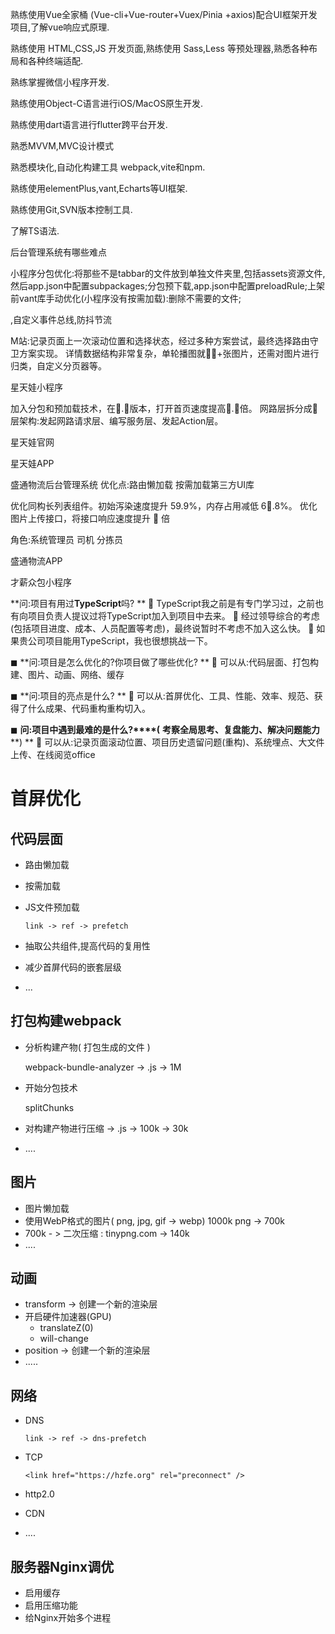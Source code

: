 熟练使用Vue全家桶 (Vue-cli+Vue-router+Vuex/Pinia +axios)配合UI框架开发项目,了解vue响应式原理.

熟练使用 HTML,CSS,JS 开发页面,熟练使用 Sass,Less 等预处理器,熟悉各种布局和各种终端适配.

熟练掌握微信小程序开发.

熟练使用Object-C语言进行iOS/MacOS原生开发.

熟练使用dart语言进行flutter跨平台开发.

熟悉MVVM,MVC设计模式

熟悉模块化,自动化构建工具 webpack,vite和npm.

熟练使用elementPlus,vant,Echarts等UI框架.

熟练使用Git,SVN版本控制工具.

了解TS语法.



后台管理系统有哪些难点



小程序分包优化:将那些不是tabbar的文件放到单独文件夹里,包括assets资源文件,然后app.json中配置subpackages;分包预下载,app.json中配置preloadRule;上架前vant库手动优化(小程序没有按需加载):删除不需要的文件;

,自定义事件总线,防抖节流



M站:记录页面上一次滚动位置和选择状态，经过多种方案尝试，最终选择路由守卫方案实现。 详情数据结构非常复杂，单轮播图就􏰃􏰂+张图片，还需对图片进行归类，自定义分页器等。



星天娃小程序

加入分包和预加载技术，在􏰀.􏰂版本，打开首页速度提高􏰁.􏰀倍。 网路层拆分成􏰃层架构:发起网路请求层、编写服务层、发起Action层。



星天娃官网

星天娃APP



盛通物流后台管理系统  优化点:路由懒加载  按需加载第三方UI库

优化同构长列表组件。初始泻染速度提升 59.9%，内存占用减低 6􏰃.8%。 优化图片上传接口，将接口响应速度提升 􏰁 倍







角色:系统管理员 司机 分拣员

盛通物流APP

才薪众包小程序





**问:项目有用过****TypeScript****吗?
**  TypeScript我之前是有专门学习过，之前也有向项目负责人提议过将TypeScript加入到项目中去来。  经过领导综合的考虑(包括项目进度、成本、人员配置等考虑)，最终说暂时不考虑不加入这么快。  如果贵公司项目能用TypeScript，我也很想挑战一下。

◼ **问:项目是怎么优化的?你项目做了哪些优化?
**  可以从:代码层面、打包构建、图片、动画、网络、缓存

◼ **问:项目的亮点是什么?
**  可以从:首屏优化、工具、性能、效率、规范、获得了什么成果、代码重构重构切入。

◼ **问:项目中遇到最难的是什么?****(** **考察全局思考、复盘能力、解决问题能力****)
**  可以从:记录页面滚动位置、项目历史遗留问题(重构)、系统埋点、大文件上传、在线阅览office





# 首屏优化

## 代码层面

- 路由懒加载

- 按需加载

- JS文件预加载  

  ```
  link -> ref -> prefetch
  ```

  

- 抽取公共组件,提高代码的复用性

- 减少首屏代码的嵌套层级

- ...

  

## 打包构建webpack

- 分析构建产物( 打包生成的文件 )

  webpack-bundle-analyzer    -> .js -> 1M

- 开始分包技术

  splitChunks

- 对构建产物进行压缩 -> .js -> 100k -> 30k

- ....

## 图片

- 图片懒加载
- 使用WebP格式的图片( png,  jpg, gif  -> webp)   1000k  png -> 700k  
- 700k - > 二次压缩 : tinypng.com ->  140k
- ....

## 动画

- transform -> 创建一个新的渲染层
- 开启硬件加速器(GPU)   
  - translateZ(0)
  - will-change
- position  -> 创建一个新的渲染层
- .....

## 网络

- DNS

  ```
  link -> ref -> dns-prefetch
  ```

- TCP

  ```
  <link href="https://hzfe.org" rel="preconnect" />
  ```

- http2.0

- CDN

- ....

## 服务器Nginx调优

- 启用缓存
- 启用压缩功能
- 给Nginx开始多个进程
